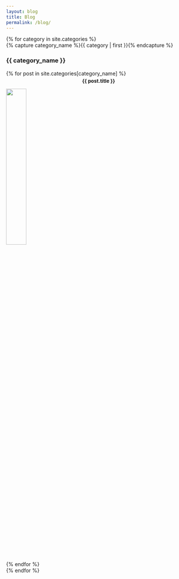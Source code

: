 ```yaml
---
layout: blog
title: Blog
permalink: /blog/
---
```


<div id="archives">
{% for category in site.categories %}
  <div class="archive-group">
    {% capture category_name %}{{ category | first }}{% endcapture %}
    <div id="#{{ category_name | slugize }}"></div>
    <p></p>
    <h3 class="category-head">{{ category_name }}</h3>
    {% for post in site.categories[category_name] %}
      <article class="archive-item">
        <div class="post">
          <h3 style="margin-top:4px; text-align:center; font-size:95%;">{{ post.title }}</h3>
          <a href="{{ site.baseurl }}{{ post.url }}">
            <img style="width:33%; height:33%;" src="{{ site.baseurl }}/images/thumbnail/{{ post.thumbnail }}">
          </a>
        </div>
      </article>
    {% endfor %}                                                                                                         
  </div>
{% endfor %}
</div>
